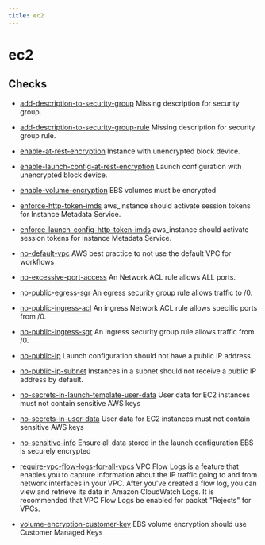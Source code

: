 ```yaml
---
title: ec2
---
```


# ec2

## Checks


- [add-description-to-security-group](add-description-to-security-group) Missing description for security group.

- [add-description-to-security-group-rule](add-description-to-security-group-rule) Missing description for security group rule.

- [enable-at-rest-encryption](enable-at-rest-encryption) Instance with unencrypted block device.

- [enable-launch-config-at-rest-encryption](enable-launch-config-at-rest-encryption) Launch configuration with unencrypted block device.

- [enable-volume-encryption](enable-volume-encryption) EBS volumes must be encrypted

- [enforce-http-token-imds](enforce-http-token-imds) aws_instance should activate session tokens for Instance Metadata Service.

- [enforce-launch-config-http-token-imds](enforce-launch-config-http-token-imds) aws_instance should activate session tokens for Instance Metadata Service.

- [no-default-vpc](no-default-vpc) AWS best practice to not use the default VPC for workflows

- [no-excessive-port-access](no-excessive-port-access) An Network ACL rule allows ALL ports.

- [no-public-egress-sgr](no-public-egress-sgr) An egress security group rule allows traffic to /0.

- [no-public-ingress-acl](no-public-ingress-acl) An ingress Network ACL rule allows specific ports from /0.

- [no-public-ingress-sgr](no-public-ingress-sgr) An ingress security group rule allows traffic from /0.

- [no-public-ip](no-public-ip) Launch configuration should not have a public IP address.

- [no-public-ip-subnet](no-public-ip-subnet) Instances in a subnet should not receive a public IP address by default.

- [no-secrets-in-launch-template-user-data](no-secrets-in-launch-template-user-data) User data for EC2 instances must not contain sensitive AWS keys

- [no-secrets-in-user-data](no-secrets-in-user-data) User data for EC2 instances must not contain sensitive AWS keys

- [no-sensitive-info](no-sensitive-info) Ensure all data stored in the launch configuration EBS is securely encrypted

- [require-vpc-flow-logs-for-all-vpcs](require-vpc-flow-logs-for-all-vpcs) VPC Flow Logs is a feature that enables you to capture information about the IP traffic going to and from network interfaces in your VPC. After you've created a flow log, you can view and retrieve its data in Amazon CloudWatch Logs. It is recommended that VPC Flow Logs be enabled for packet "Rejects" for VPCs.

- [volume-encryption-customer-key](volume-encryption-customer-key) EBS volume encryption should use Customer Managed Keys




